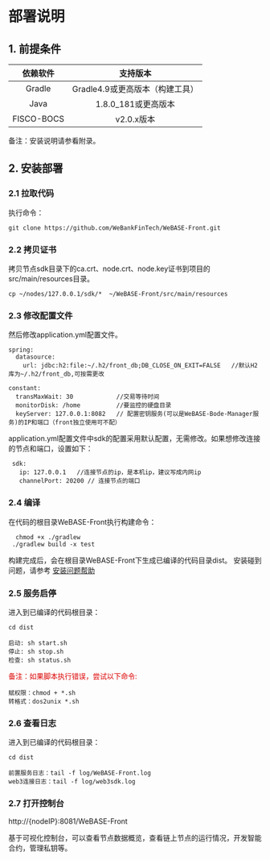 # 部署说明

## 1. 前提条件

| 依赖软件 | 支持版本 |
| :-: | :-: |
| Gradle | Gradle4.9或更高版本（构建工具） |
| Java | 1.8.0_181或更高版本|
| FISCO-BOCS | v2.0.x版本 |

备注：安装说明请参看附录。

## 2. 安装部署
### 2.1 拉取代码

执行命令：
```
git clone https://github.com/WeBankFinTech/WeBASE-Front.git
```

### 2.2 拷贝证书

 拷贝节点sdk目录下的ca.crt、node.crt、node.key证书到项目的src/main/resources目录。
 ```
 cp ~/nodes/127.0.0.1/sdk/*  ~/WeBASE-Front/src/main/resources
 ```

### 2.3 修改配置文件
 然后修改application.yml配置文件。
``` 
spring:
  datasource:
    url: jdbc:h2:file:~/.h2/front_db;DB_CLOSE_ON_EXIT=FALSE   //默认H2库为~/.h2/front_db,可按需更改
    
constant:  
  transMaxWait: 30            //交易等待时间
  monitorDisk: /home          //要监控的硬盘目录 
  keyServer: 127.0.0.1:8082   // 配置密钥服务(可以是WeBASE-Bode-Manager服务)的IP和端口（front独立使用可不配） 
```
 application.yml配置文件中sdk的配置采用默认配置，无需修改。如果想修改连接的节点和端口，设置如下：
``` 
 sdk: 
   ip: 127.0.0.1   //连接节点的ip，是本机ip，建议写成内网ip
   channelPort: 20200 // 连接节点的端口
```

### 2.4 编译
在代码的根目录WeBASE-Front执行构建命令：
```
  chmod +x ./gradlew
 ./gradlew build -x test
```
构建完成后，会在根目录WeBASE-Front下生成已编译的代码目录dist。 安装碰到问题，请参考 [安装问题帮助](install_FAQ.md)


### 2.5 服务启停

进入到已编译的代码根目录：
```shell
cd dist
```
```shell
启动: sh start.sh
停止: sh stop.sh
检查: sh status.sh
```
<font color="#dd0000">备注：如果脚本执行错误，尝试以下命令: </font>
```
赋权限：chmod + *.sh
转格式：dos2unix *.sh
```

### 2.6 查看日志

进入到已编译的代码根目录：
```shell
cd dist
```
```
前置服务日志：tail -f log/WeBASE-Front.log
web3连接日志：tail -f log/web3sdk.log
```

### 2.7 打开控制台

http://{nodeIP}:8081/WeBASE-Front

基于可视化控制台，可以查看节点数据概览，查看链上节点的运行情况，开发智能合约，管理私钥等。
